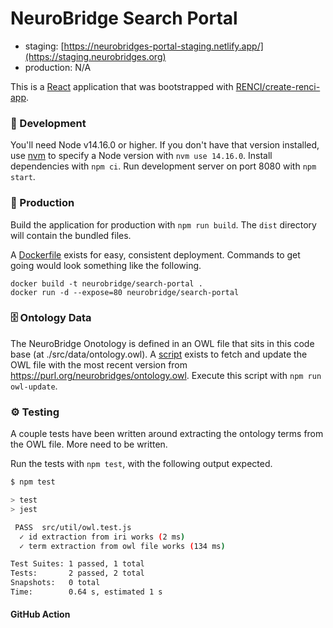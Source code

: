# NeuroBridge Search Portal

- staging: [https://neurobridges-portal-staging.netlify.app/](https://staging.neurobridges.org)
- production: N/A

This is a [React](https://reactjs.org/) application that was bootstrapped with [RENCI/create-renci-app](https://github.com/RENCI/create-renci-app).

### 🚧 Development

You'll need Node v14.16.0 or higher. If you don't have that version installed, use [nvm](https://github.com/nvm-sh/nvm) to specify a Node version with `nvm use 14.16.0`. Install dependencies with `npm ci`. Run development server on port 8080 with `npm start`.

### 🎁 Production

Build the application for production with `npm run build`. The `dist` directory will contain the bundled files.

A [Dockerfile](Dockerfile) exists for easy, consistent deployment. Commands to get going would look something like the following.

```
docker build -t neurobridge/search-portal .
docker run -d --expose=80 neurobridge/search-portal
```

### 🗄️ Ontology Data

The NeuroBridge Onotology is defined in an OWL file that sits in this code base (at ./src/data/ontology.owl). A [script](./owl-update-script.js) exists to fetch and update the OWL file with the most recent version from https://purl.org/neurobridges/ontology.owl. Execute this script with `npm run owl-update`.

### ⚙ Testing

A couple tests have been written around extracting the ontology terms from the OWL file. More need to be written.

Run the tests with `npm test`, with the following output expected.

```bash
$ npm test

> test
> jest

 PASS  src/util/owl.test.js
  ✓ id extraction from iri works (2 ms)
  ✓ term extraction from owl file works (134 ms)

Test Suites: 1 passed, 1 total
Tests:       2 passed, 2 total
Snapshots:   0 total
Time:        0.64 s, estimated 1 s
``` 

#### GitHub Action
